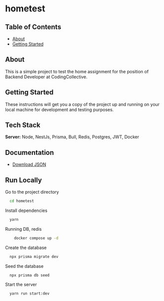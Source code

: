 # hometest

## Table of Contents

- [About](#about)
- [Getting Started](#getting_started)

## About <a name = "about"></a>

This is a simple project to test the home assignment for the position of Backend Developer at CodingCollective.

## Getting Started <a name = "getting_started"></a>

These instructions will get you a copy of the project up and running on your local machine for development and testing purposes.

## Tech Stack

**Server:** Node, NestJs, Prisma, Bull, Redis, Postgres, JWT, Docker

## Documentation

- [Download JSON](https://cooming.soon)

## Run Locally

Go to the project directory

```bash
  cd hometest
```

Install dependencies

```bash
  yarn
```

Running DB, redis

```bash
    docker compose up -d
```

Create the database

```bash
  npx prisma migrate dev
```

Seed the database

```bash
  npx prisma db seed
```

Start the server

```bash
  yarn run start:dev
```
